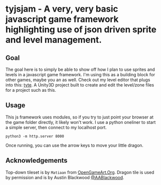 # tyjsjam - A very, very basic javascript game framework highlighting use of json driven sprite and level management.

## Goal

The goal here is to simply be able to show off how I plan to use sprites and levels in a javascript game framework.  I'm using this as a building block for other games, maybe you an as well.  Check out my level editor that plugs into this: [tyte](https://github.com/tylorallison/tyte).  A Unity3D project built to create and edit the level/zone files for a project such as this.

## Usage

This js framework uses modules, so if you try to just point your browser at the game folder directly, it likely won't work.  I use a python oneliner to start a simple server, then connect to my localhost port.

```
python3 -m http.server 8000
```

Once running, you can use the arrow keys to move your little dragon.

## Acknowledgements

Top-down tileset is by `Matiaan` from [OpenGameArt.Org](https://opengameart.org/content/top-down-grass-beach-and-water-tileset).
Dragon tile is used by permission and is by Austin Blackwood [@AABlackwood](https://twitter.com/AABlackwood).